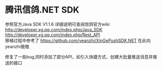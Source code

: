 # 腾讯信鸽.NET SDK
参照官方Java SDK V1.1.6
详细说明可查阅信鸽官方wiki </br>
http://developer.xg.qq.com/index.php/Java_SDK </br>
http://developer.xg.qq.com/index.php/Rest_API </br>
移植过程中参考了 https://github.com/yeanzhi/XinGePushSDK.NET 在此向yeanzhi致敬</br>

修复了一些bug,同时添加了部分API，如引入快捷方式、创建大批量推送消息并推送的接口
